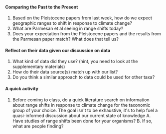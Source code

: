 
#### Comparing the Past to the Present
1. Based on the Pleistocene papers from last week, how do we expect geographic ranges to shift in response to climate change?
2. What are Parmesan et al seeing in range shifts today?
3. Does your expectation from the Pleistocene papers and the results from the Parmesan paper match? What does that tell us?

#### Reflect on their data given our discussion on data
1. What kind of data did they use? (hint, you need to look at the supplementary materials)
2. How do their data source(s) match up with our list? 
3. Do you think a similar approach to data could be used for other taxa?

#### A quick activity

1. Before coming to class, do a quick literature search on information about range shifts in response to climate change for the
taxonomic group of your choice. The goal isn't to be exhaustive, it's to help fuel a quasi-informed discussion about our current state of
knowledge 
     A. Have studies of range shifts been done for your organisms? 
     B. If so, what are people finding?
